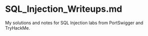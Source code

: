 # SQL_Injection_Writeups.md
My solutions and notes for SQL Injection labs from PortSwigger and TryHackMe.
